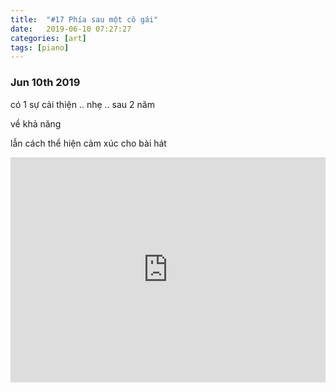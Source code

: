 ```yaml
---
title:  "#17 Phía sau một cô gái"
date:   2019-06-10 07:27:27
categories: [art]
tags: [piano]
---
```


### Jun 10th 2019

có 1 sự cải thiện .. nhẹ .. sau 2 năm

về khả năng

lẫn cách thể hiện cảm xúc cho bài hát

<iframe style="overflow:hidden; width:100%; height:360px" src="https://www.youtube.com/embed/s28-H2pe58Y" frameborder="0" allow="accelerometer; autoplay; clipboard-write; encrypted-media; gyroscope; picture-in-picture" allowfullscreen></iframe>
